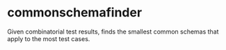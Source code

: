 # commonschemafinder
Given combinatorial test results, finds the smallest common schemas that apply to the most test cases.
